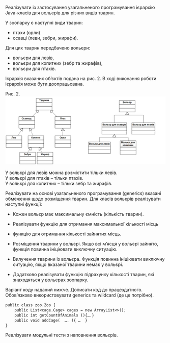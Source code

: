 Реалізувати із застосування узагальненого програмування ієрархію Java-класів для вольєрів для різних видів тварин.  

У зоопарку є наступні види тварин: 
- птахи (орли)
- ссавці (леви, зебри, жирафи).
  
Для цих тварин передбачено вольєри: 
- вольєри для левів, 
- вольєри для копитних (зебр та жирафів), 
- вольєри для птахів.

Ієрархія вказаних об’єктів подана на рис. 2. 
В ході виконання роботи ієрархія може бути доопрацьована.

Рис. 2.  
![img](img.png)  

У вольєрі для левів можна розмістити тільки левів.  
У вольєрі для птахів – тільки птахів.  
У вольєрі для копитних – тільки зебр та жирафів.  

Реалізувати на основі узагальненого програмування (generics) вказані обмеження щодо розміщення тварин.
Для класів вольєрів реалізувати наступні функції:
- Кожен вольєр має максимальну ємність (кількість тварин).
- Реалізувати функцію для отримання максимальної кількості місць 
- функцію для отримання кількості зайнятих місць.
- Розміщення тварини у вольєрі. Якщо всі м’ясця у вольєрі зайнято, функція повинна ініціювати виключну ситуацію.
- Вилучення тварини із вольєра. Функція повинна ініціювати виключну ситуацію, якщо вказаної тварини немає у вольєрі.

- Додатково реалізувати функцію підрахунку кількості тварин, які знаходяться у вольєрах зоопарку.

Варіант коду наданий нижче. Дописати код до працездатного. Обов’язково використовувати generics та wildcard (де це потрібно).
````
public class zoo.Zoo {
    public List<cage.Cage> cages = new ArrayList<>();
    public int getCountOfAnimals (){….}
    public void addCage(  …. ){ …  }
}
````

Реалізувати модульні тести з наповнення вольєрів.
